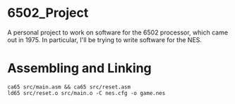 # 6502_Project
A personal project to work on software for the 6502 processor, which came out in 1975. In particular, I'll be trying to write software for the NES.

# Assembling and Linking
`ca65 src/main.asm && ca65 src/reset.asm`  <br />
`ld65 src/reset.o src/main.o -C nes.cfg -o game.nes`  <br />
